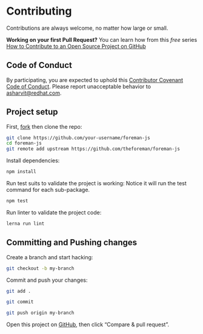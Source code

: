 # Contributing

Contributions are always welcome, no matter how large or small.

**Working on your first Pull Request?** You can learn how from this _free_ series [How to Contribute to an Open Source Project on GitHub](https://egghead.io/series/how-to-contribute-to-an-open-source-project-on-github)

## Code of Conduct

By participating, you are expected to uphold this [Contributor Covenant Code of Conduct](./other/code_of_conduct.md). Please report unacceptable behavior to [asharvit@redhat.com](mailto:asharvit@redhat.com).

## Project setup

First, [fork](https://guides.github.com/activities/forking) then clone the repo:

```sh
git clone https://github.com/your-username/foreman-js
cd foreman-js
git remote add upstream https://github.com/theforeman/foreman-js
```

Install dependencies:

```sh
npm install
```

Run test suits to validate the project is working:
Notice it will run the test command for each sub-package.

```sh
npm test
```

Run linter to validate the project code:

```sh
lerna run lint
```

## Committing and Pushing changes

Create a branch and start hacking:

```sh
git checkout -b my-branch
```

Commit and push your changes:


```sh
git add .

git commit

git push origin my-branch
```

Open this project on [GitHub](https://github.com/theforeman/foreman-js), then click “Compare & pull request”.
